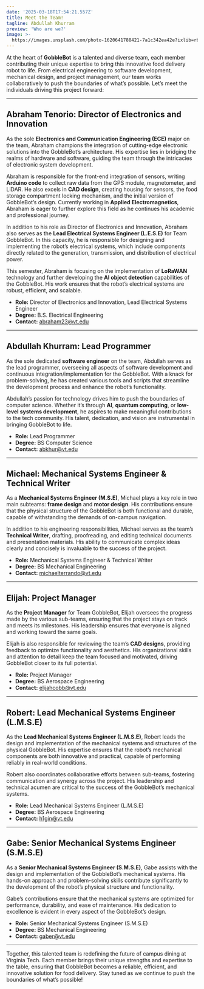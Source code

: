 ```yaml
---
date: '2025-03-18T17:54:21.557Z'
title: Meet the Team!
tagline: Abdullah Khurram
preview: 'Who are we?'
image: >-
  https://images.unsplash.com/photo-1620641788421-7a1c342ea42e?ixlib=rb-1.2.1&ixid=MnwxMjA3fDB8MHxwaG90by1wYWdlfHx8fGVufDB8fHx8&auto=format&fit=crop&w=1074&q=80
---
```


At the heart of **GobbleBot** is a talented and diverse team, each member contributing their unique expertise to bring this innovative food delivery robot to life. From electrical engineering to software development, mechanical design, and project management, our team works collaboratively to push the boundaries of what’s possible. Let’s meet the individuals driving this project forward:

---

## Abraham Tenorio: Director of Electronics and Innovation

As the sole **Electronics and Communication Engineering (ECE)** major on the team, Abraham champions the integration of cutting-edge electronic solutions into the GobbleBot’s architecture. His expertise lies in bridging the realms of hardware and software, guiding the team through the intricacies of electronic system development.

Abraham is responsible for the front-end integration of sensors, writing **Arduino code** to collect raw data from the GPS module, magnetometer, and LiDAR. He also excels in **CAD design**, creating housing for sensors, the food storage compartment locking mechanism, and the initial version of GobbleBot’s design. Currently working in **Applied Electromagnetics**, Abraham is eager to further explore this field as he continues his academic and professional journey. 

In addition to his role as Director of Electronics and Innovation, Abraham also serves as the **Lead Electrical Systems Engineer (L.E.S.E)** for Team GobbleBot. In this capacity, he is responsible for designing and implementing the robot’s electrical systems, which include components directly related to the generation, transmission, and distribution of electrical power.

This semester, Abraham is focusing on the implementation of **LoRaWAN** technology and further developing the **AI object detection** capabilities of the GobbleBot. His work ensures that the robot’s electrical systems are robust, efficient, and scalable.


- **Role:** Director of Electronics and Innovation, Lead Electrical Systems Engineer
- **Degree:** B.S. Electrical Engineering  
- **Contact:** <abraham23@vt.edu>

---

## Abdullah Khurram: Lead Programmer

As the sole dedicated **software engineer** on the team, Abdullah serves as the lead programmer, overseeing all aspects of software development and continuous integration/implementation for the GobbleBot. With a knack for problem-solving, he has created various tools and scripts that streamline the development process and enhance the robot’s functionality.

Abdullah’s passion for technology drives him to push the boundaries of computer science. Whether it’s through **AI**, **quantum computing**, or **low-level systems development**, he aspires to make meaningful contributions to the tech community. His talent, dedication, and vision are instrumental in bringing GobbleBot to life.

- **Role:** Lead Programmer  
- **Degree:** BS Computer Science
- **Contact:** <abkhur@vt.edu>
---

## Michael: Mechanical Systems Engineer & Technical Writer

As a **Mechanical Systems Engineer (M.S.E)**, Michael plays a key role in two main subteams: **frame design** and **motor design**. His contributions ensure that the physical structure of the GobbleBot is both functional and durable, capable of withstanding the demands of on-campus navigation.

In addition to his engineering responsibilities, Michael serves as the team’s **Technical Writer**, drafting, proofreading, and editing technical documents and presentation materials. His ability to communicate complex ideas clearly and concisely is invaluable to the success of the project.

- **Role:** Mechanical Systems Engineer & Technical Writer  
- **Degree:** BS Mechanical Engineering
- **Contact:** <michaelterrando@vt.edu>

---

## Elijah: Project Manager

As the **Project Manager** for Team GobbleBot, Elijah oversees the progress made by the various sub-teams, ensuring that the project stays on track and meets its milestones. His leadership ensures that everyone is aligned and working toward the same goals.

Elijah is also responsible for reviewing the team’s **CAD designs**, providing feedback to optimize functionality and aesthetics. His organizational skills and attention to detail keep the team focused and motivated, driving GobbleBot closer to its full potential.

- **Role:** Project Manager
- **Degree:** BS Aerospace Engineering
- **Contact:** <elijahcobb@vt.edu>  

---

## Robert: Lead Mechanical Systems Engineer (L.M.S.E)

As the **Lead Mechanical Systems Engineer (L.M.S.E)**, Robert leads the design and implementation of the mechanical systems and structures of the physical GobbleBot. His expertise ensures that the robot’s mechanical components are both innovative and practical, capable of performing reliably in real-world conditions.

Robert also coordinates collaborative efforts between sub-teams, fostering communication and synergy across the project. His leadership and technical acumen are critical to the success of the GobbleBot’s mechanical systems.

- **Role:** Lead Mechanical Systems Engineer (L.M.S.E)  
- **Degree:** BS Aerospace Engineering
- **Contact:** <h1gin@vt.edu>

---

## Gabe: Senior Mechanical Systems Engineer (S.M.S.E)

As a **Senior Mechanical Systems Engineer (S.M.S.E)**, Gabe assists with the design and implementation of the GobbleBot’s mechanical systems. His hands-on approach and problem-solving skills contribute significantly to the development of the robot’s physical structure and functionality.

Gabe’s contributions ensure that the mechanical systems are optimized for performance, durability, and ease of maintenance. His dedication to excellence is evident in every aspect of the GobbleBot’s design.

- **Role:** Senior Mechanical Systems Engineer (S.M.S.E)  
- **Degree:** BS Mechanical Engineering
- **Contact:** <gaber@vt.edu>

---

Together, this talented team is redefining the future of campus dining at Virginia Tech. Each member brings their unique strengths and expertise to the table, ensuring that GobbleBot becomes a reliable, efficient, and innovative solution for food delivery. Stay tuned as we continue to push the boundaries of what’s possible!